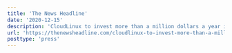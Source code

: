 ```yaml
---
title: 'The News Headline'
date: '2020-12-15'
description: 'CloudLinux to invest more than a million dollars a year into CentOS clone | | The News Headline'
url: 'https://thenewsheadline.com/cloudlinux-to-invest-more-than-a-million-dollars-a-year-into-centos-clone/'
posttype: 'press'
---
```

